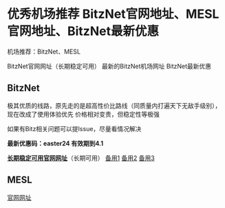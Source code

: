 # 优秀机场推荐 BitzNet官网地址、MESL官网地址、BitzNet最新优惠
机场推荐：BitzNet、MESL

BitzNet官网网址（长期稳定可用）
最新的BitzNet机场网址
BitzNet最新优惠

## BitzNet

极其优质的线路，原先走的是超高性价比路线（同质量内打遍天下无敌手级别），现在改成了使用体验优先
价格相对变贵，但稳定性等极强

如果有Bitz相关问题可以提Issue，尽量看情况解决

**最新优惠码：easter24
有效期到4.1**

[**长期稳定可用官网网址**](www.gobitznet.com/aff=ITlfQijS)（长期可用）
[备用1](https://www.bitzapp.uk/aff=ITlfQijS)
[备用2](https://bitzapp.uk/aff=ITlfQijS)
[备用3](https://dd.al/HVy2v)

## MESL

[官网网址](https://dd.al/kAGfn)
